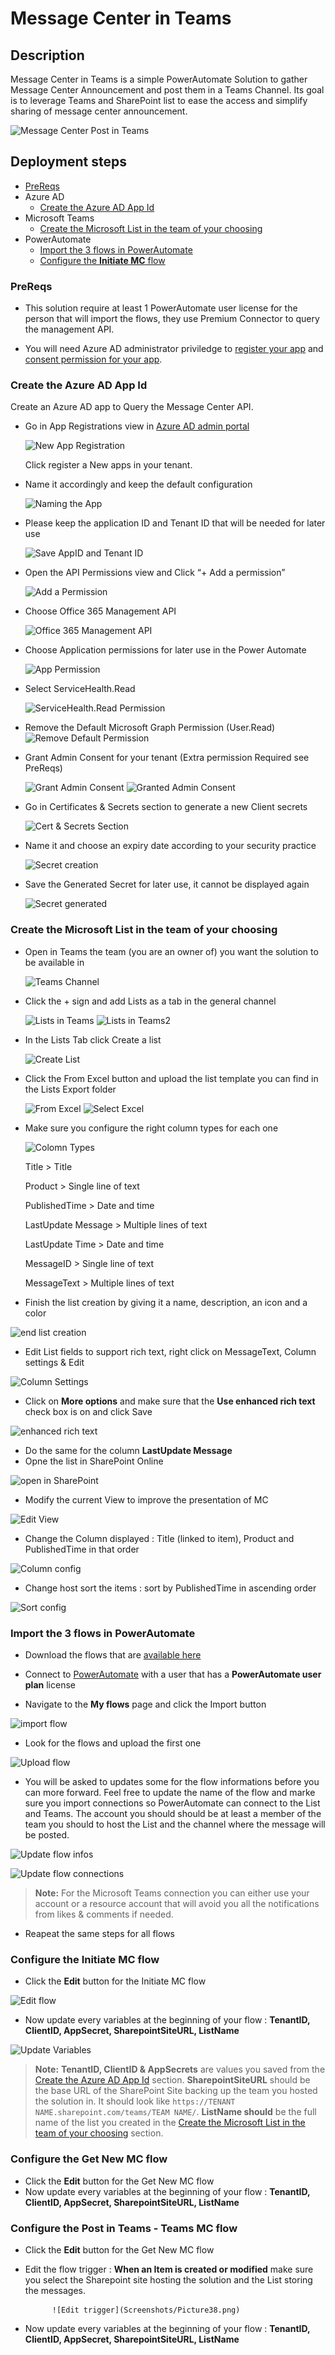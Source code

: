 # Message Center in Teams

## Description

Message Center in Teams is a simple PowerAutomate Solution to gather Message Center Announcement and post them in a Teams Channel.
Its goal is to leverage Teams and SharePoint list to ease the access and simplify sharing of message center announcement.

![Message Center Post in Teams](https://github.com/ericsche/MCinTeams/blob/main/Screenshots/Picture1.png)

## Deployment steps

  - [PreReqs](#prereqs)
  - Azure AD
    - [Create the Azure AD App Id](#create-the-azure-ad-app-id)
  - Microsoft Teams
    - [Create the Microsoft List in the team of your choosing](#create-the-microsoft-list-in-the-team-of-your-choosing)
  - PowerAutomate
    - [Import the 3 flows in PowerAutomate](#import-the-3-flows-in-powerautomate)
    - [Configure the **Initiate MC** flow](#configure-the-initiate-mc-flow)

### PreReqs

- This solution require at least 1 PowerAutomate user license for the person that will import the flows, they use Premium Connector to query the management API.

- You will need Azure AD administrator priviledge to [register your app](https://docs.microsoft.com/en-us/azure/active-directory/develop/howto-create-service-principal-portal#permissions-required-for-registering-an-app) and [consent permission for your app](https://docs.microsoft.com/en-us/azure/active-directory/manage-apps/grant-admin-consent#grant-admin-consent-in-app-registrations).

### Create the Azure AD App Id

Create an Azure AD app to Query the Message Center API.

- Go in App Registrations view in [Azure AD admin portal](https://aad.portal.azure.com/#blade/Microsoft_AAD_IAM/ActiveDirectoryMenuBlade/RegisteredApps)

    ![New App Registration](https://github.com/ericsche/MCinTeams/blob/main/Screenshots/Picture2.png)

    Click register a New apps in your tenant.
- Name it accordingly and keep the default configuration

    ![Naming the App](https://github.com/ericsche/MCinTeams/blob/main/Screenshots/Picture3.png)

- Please keep the application ID and Tenant ID that will be needed for later use

    ![Save AppID and Tenant ID](https://github.com/ericsche/MCinTeams/blob/main/Screenshots/Picture4.png)

- Open the API Permissions view and Click “+ Add a permission”

    ![Add a Permission](https://github.com/ericsche/MCinTeams/blob/main/Screenshots/Picture5.png)

- Choose Office 365 Management API

    ![Office 365 Management API](https://github.com/ericsche/MCinTeams/blob/main/Screenshots/Picture6.png)

- Choose Application permissions for later use in the Power Automate

     ![App Permission](https://github.com/ericsche/MCinTeams/blob/main/Screenshots/Picture7.png)

- Select ServiceHealth.Read

    ![ServiceHealth.Read Permission](https://github.com/ericsche/MCinTeams/blob/main/Screenshots/Picture8.png)

- Remove the Default Microsoft Graph Permission (User.Read)
    ![Remove Default Permission](https://github.com/ericsche/MCinTeams/blob/main/Screenshots/Picture9.png)

- Grant Admin Consent for your tenant (Extra permission Required see PreReqs)

    ![Grant Admin Consent](https://github.com/ericsche/MCinTeams/blob/main/Screenshots/Picture10.png)
    ![Granted Admin Consent](https://github.com/ericsche/MCinTeams/blob/main/Screenshots/Picture11.png)

- Go in Certificates & Secrets section to generate a new Client secrets

    ![Cert & Secrets Section](https://github.com/ericsche/MCinTeams/blob/main/Screenshots/Picture12.png)

- Name it and choose an expiry date according to your security practice

    ![Secret creation](https://github.com/ericsche/MCinTeams/blob/main/Screenshots/Picture13.png)

- Save the Generated Secret for later use, it cannot be displayed again

    ![Secret generated](https://github.com/ericsche/MCinTeams/blob/main/Screenshots/Picture14.png)

### Create the Microsoft List in the team of your choosing

- Open in Teams the team (you are an owner of) you want the solution to be available in

    ![Teams Channel](https://github.com/ericsche/MCinTeams/blob/main/Screenshots/Picture16.png)

- Click the + sign and add Lists as a tab in the general channel

    ![Lists in Teams](https://github.com/ericsche/MCinTeams/blob/main/Screenshots/Picture17.png)
    ![Lists in Teams2](https://github.com/ericsche/MCinTeams/blob/main/Screenshots/Picture18.png)

- In the Lists Tab click Create a list

    ![Create List](https://github.com/ericsche/MCinTeams/blob/main/Screenshots/Picture19.png)

- Click the From Excel button and upload the list template you can find in the Lists Export folder

    ![From Excel](https://github.com/ericsche/MCinTeams/blob/main/Screenshots/Picture20.png)
    ![Select Excel](https://github.com/ericsche/MCinTeams/blob/main/Screenshots/Picture22.png)

- Make sure you configure the right column types for each one

    ![Colomn Types](https://github.com/ericsche/MCinTeams/blob/main/Screenshots/Picture23.png)

    Title > Title

    Product > Single line of text

    PublishedTime > Date and time

    LastUpdate Message > Multiple lines of text

    LastUpdate Time > Date and time

    MessageID > Single line of text

    MessageText > Multiple lines of text

- Finish the list creation by giving it a name, description, an icon and a color

![end list creation](https://github.com/ericsche/MCinTeams/blob/main/Screenshots/Picture24.png)

- Edit List fields to support rich text, right click on MessageText, Column settings & Edit

![Column Settings](https://github.com/ericsche/MCinTeams/blob/main/Screenshots/Picture25.png)

- Click on **More options** and make sure that the **Use enhanced rich text** check box is on and click Save

![enhanced rich text](https://github.com/ericsche/MCinTeams/blob/main/Screenshots/Picture26.png)

- Do the same for the column **LastUpdate Message**
- Opne the list in SharePoint Online

![open in SharePoint](https://github.com/ericsche/MCinTeams/blob/main/Screenshots/Picture27.png)

- Modify the current View to improve the presentation of MC

![Edit View](https://github.com/ericsche/MCinTeams/blob/main/Screenshots/Picture28.png)

- Change the Column displayed : Title (linked to item), Product and PublishedTime in that order

![Column config](https://github.com/ericsche/MCinTeams/blob/main/Screenshots/Picture29.png)

- Change host sort the items : sort by PublishedTime in ascending order

![Sort config](https://github.com/ericsche/MCinTeams/blob/main/Screenshots/Picture30.png)

### Import the 3 flows in PowerAutomate

- Download the flows that are [available here](https://github.com/ericsche/MCinTeams/tree/main/PowerAutomate%20Exports)

- Connect to [PowerAutomate](https://flow.microsoft.com/) with a user that has a **PowerAutomate user plan** license
  
- Navigate to the **My flows** page and click the Import button

![import flow](https://github.com/ericsche/MCinTeams/blob/main/Screenshots/Picture31.png)

- Look for the flows and upload the first one

![Upload flow](https://github.com/ericsche/MCinTeams/blob/main/Screenshots/Picture32.png)

- You will be asked to updates some for the flow informations before you can more forward. Feel free to update the name of the flow and marke sure you import connections so PowerAutomate can connect to the List and Teams. The account you should should be at least a member of the team you should to host the List and the channel where the message will be posted.

![Update flow infos](https://github.com/ericsche/MCinTeams/blob/main/Screenshots/Picture33.png)

![Update flow connections](https://github.com/ericsche/MCinTeams/blob/main/Screenshots/Picture34.png)

> **Note:** For the Microsoft Teams connection you can either use your account or a resource account that will avoid you all the notifications from likes & comments if needed.

- Reapeat the same steps for all flows

### Configure the **Initiate MC** flow

- Click the **Edit** button for the Initiate MC flow

![Edit flow](https://github.com/ericsche/MCinTeams/blob/main/Screenshots/Picture36.png)

- Now update every variables at the beginning of your flow : **TenantID, ClientID, AppSecret, SharepointSiteURL, ListName**

![Update Variables](https://github.com/ericsche/MCinTeams/blob/main/Screenshots/Picture37.png)

> **Note:** **TenantID, ClientID & AppSecrets** are values you saved from the [Create the Azure AD App Id](#create-the-azure-ad-app-id) section.
> **SharepointSiteURL** should be the base URL of the SharePoint Site backing up the team you hosted the solution in. It should look like ```https://TENANT NAME.sharepoint.com/teams/TEAM NAME/```.
> **ListName should** be the full name of the list you created in the [Create the Microsoft List in the team of your choosing](#create-the-microsoft-list-in-the-team-of-your-choosing) section.

### Configure the **Get New MC** flow

- Click the **Edit** button for the Get New MC flow
- Now update every variables at the beginning of your flow : **TenantID, ClientID, AppSecret, SharepointSiteURL, ListName**

### Configure the **Post in Teams - Teams MC** flow

- Click the **Edit** button for the Get New MC flow
- Edit the flow trigger : **When an Item is created or modified** make sure you select the Sharepoint site hosting the solution and the List storing the messages.
  
            ![Edit trigger](Screenshots/Picture38.png)

- Now update every variables at the beginning of your flow : **TenantID, ClientID, AppSecret, SharepointSiteURL, ListName**
